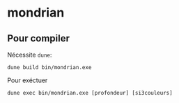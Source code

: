 # mondrian

## Pour compiler

Nécessite `dune`:

```
dune build bin/mondrian.exe

```


Pour exéctuer

```
dune exec bin/mondrian.exe [profondeur] [si3couleurs]
```
